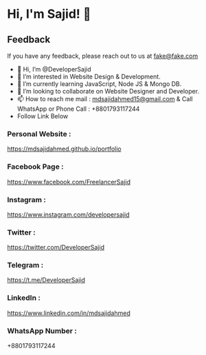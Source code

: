 # Hi, I'm Sajid! 👋

  
## Feedback

If you have any feedback, please reach out to us at fake@fake.com


- 👋 Hi, I’m @DeveloperSajid
- 👀 I’m interested in Website Design & Development.
- 🌱 I’m currently learning JavaScript, Node JS & Mongo DB.
- 💞️ I’m looking to collaborate on Website Designer and Developer.
- 📫 How to reach me mail : mdsajidahmed15@gmail.com & Call WhatsApp or Phone Call : +8801793117244
- Follow Link Below
### Personal Website :
https://mdsajidahmed.github.io/portfolio
### Facebook Page :
https://www.facebook.com/FreelancerSajid
### Instagram :
https://www.instagram.com/developersajid
### Twitter :
https://twitter.com/DeveloperSajid
### Telegram :
https://t.me/DeveloperSajid
### LinkedIn :
https://www.linkedin.com/in/mdsajidahmed
### WhatsApp Number :
+8801793117244
<!---
DeveloperSajid/DeveloperSajid is a ✨ special ✨ repository because its `README.md` (this file) appears on your GitHub profile.
You can click the Preview link to take a look at your changes.
--->
